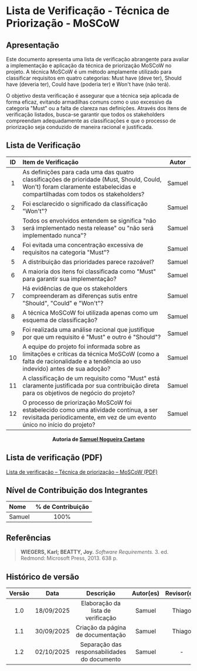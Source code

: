 # Lista de Verificação - Técnica de Priorização - MoSCoW

## Apresentação

Este documento apresenta uma lista de verificação abrangente para avaliar a implementação e aplicação da técnica de priorização MoSCoW no projeto. A técnica MoSCoW é um método amplamente utilizado para classificar requisitos em quatro categorias: Must have (deve ter), Should have (deveria ter), Could have (poderia ter) e Won't have (não terá).

O objetivo desta verificação é assegurar que a técnica seja aplicada de forma eficaz, evitando armadilhas comuns como o uso excessivo da categoria "Must" ou a falta de clareza nas definições. Através dos itens de verificação listados, busca-se garantir que todos os stakeholders compreendam adequadamente as classificações e que o processo de priorização seja conduzido de maneira racional e justificada.

## Lista de Verificação

| ID  | Item de Verificação                                                                                                                                                         | Autor  |
| :-: | :-------------------------------------------------------------------------------------------------------------------------------------------------------------------------- | :----: |
|  1  | As definições para cada uma das quatro classificações de prioridade (Must, Should, Could, Won't) foram claramente estabelecidas e compartilhadas com todos os stakeholders? | Samuel |
|  2  | Foi esclarecido o significado da classificação "Won't"?                                                                                                                     | Samuel |
|  3  | Todos os envolvidos entendem se significa "não será implementado nesta release" ou "não será implementado nunca"?                                                           | Samuel |
|  4  | Foi evitada uma concentração excessiva de requisitos na categoria "Must"?                                                                                                   | Samuel |
|  5  | A distribuição das prioridades parece razoável?                                                                                                                             | Samuel |
|  6  | A maioria dos itens foi classificada como "Must" para garantir sua implementação?                                                                                           | Samuel |
|  7  | Há evidências de que os stakeholders compreenderam as diferenças sutis entre "Should", "Could" e "Won't"?                                                                   | Samuel |
|  8  | A técnica MoSCoW foi utilizada apenas como um esquema de classificação?                                                                                                     | Samuel |
|  9  | Foi realizada uma análise racional que justifique por que um requisito é "Must" e outro é "Should"?                                                                         | Samuel |
| 10  | A equipe do projeto foi informada sobre as limitações e críticas da técnica MoSCoW (como a falta de racionalidade e a tendência ao uso indevido) antes de sua adoção?       | Samuel |
| 11  | A classificação de um requisito como "Must" está claramente justificada por sua contribuição direta para os objetivos de negócio do projeto?                                | Samuel |
| 12  | O processo de priorização MoSCoW foi estabelecido como uma atividade contínua, a ser revisitada periodicamente, em vez de um evento único no início do projeto?             | Samuel |

<div align="center">
  <strong>Autoria de <a href="https://github.com/samuelncaetano">Samuel Nogueira Caetano</a></strong>
</div>

## Lista de verificação (PDF)

[Lista de verificação – Técnica de priorização – MoSCoW (PDF)](../../../00_assets/pdfs/verificacao/tecnica_de_priorizacao/lista_de_verificacao_tecnica_de_priorizacao_moscow.pdf)

## Nível de Contribuição dos Integrantes

| Nome   | % de Contribuição |
| :----- | :---------------: |
| Samuel |       100%        |

## Referências

> **WIEGERS, Karl; BEATTY, Joy.** _Software Requirements._ 3. ed. Redmond: Microsoft Press, 2013. 638 p.

## Histórico de versão

| Versão |    Data    |                  Descrição                   | Autor(es) | Revisor(es) |
| :----: | :--------: | :------------------------------------------: | :-------: | :---------: |
|  1.0   | 18/09/2025 |      Elaboração da lista de verificação      |  Samuel   |   Thiago    |
|  1.1   | 30/09/2025 |      Criação da página de documentação       |  Samuel   |   Thiago    |
|  1.2   | 02/10/2025 | Separação das responsabilidades do documento |  Samuel   |      -      |
